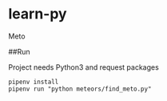 # learn-py
Meto

##Run

Project needs Python3 and request packages

```
pipenv install
pipenv run "python meteors/find_meto.py"
```
